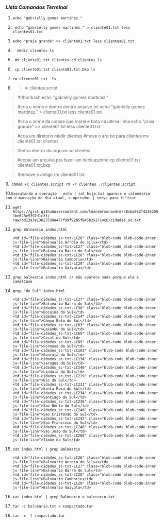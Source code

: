 ### *Lista Comandos Terminal*

1. `echo "gabrielly gomes martinez."`

2. ` echo "gabrielly gomes martinez." > cliente01.txt
less clientes01.txt`

3. `echo "praia grande" >> cliente01.txt
less clientes01.txt` 
4. `  mkdir clientes
ls`

5. ` mv cliente01.txt clientes
cd clientes
ls`

6. ` cp cliente01.txt cliente01.txt.bkp
ls`

7. `rm cliente01.txt 
ls` 

8. > vi clientes.script
  > #!/bin/bash
  > echo "gabrielly gomes martinez."

  > #cria o nome e  dentro dentro arquivo txt
  > echo "gabrielly gomes martinez." > cliente01.txt
  > less cliente01.txt

  > #cria o nome da cidade que morei e bota na ultima linha
  > echo "praia grande" >> cliente01.txt
  > less cliente01.txt

  > #cria um diretorio
  > mkdir clientes
  > #move o arq txt para clientes
  > mv cliente01.txt clientes

  > #entra dentro do arquivo
  > cd clientes

  > #copia um arquivo pra fazer um beckupzinho
  > cp cliente01.txt cliente01.txt.bkp

  > #remove o antigo
  > rm cliente01.txt

9.` chmod +x clientes.script
rm -r clientes
./clientes.script`

10.`Executando a operação 	echo | cal hoje.txt
  aparece o calendario com a marcação do dia atual, o operador | serve para filtrar`

11. `wget https://gist.githubusercontent.com/leandersonandre/c8cba982f42262591be628e5397d1c3f/
raw/bd13a3e13823708e477f99f9285f845b292714c6/cidades_sc.txt`

12. `grep Balneario index.html`

        <td id="file-cidades_sc-txt-LC26" class="blob-code blob-code-inner js-file-line">Balneario Arroio do Silva</td>
        <td id="file-cidades_sc-txt-LC27" class="blob-code blob-code-inner js-file-line">Balneario Barra do Sul</td>
        <td id="file-cidades_sc-txt-LC28" class="blob-code blob-code-inner js-file-line">Balneario Camboriu</td>
        <td id="file-cidades_sc-txt-LC29" class="blob-code blob-code-inner js-file-line">Balneario Gaivota</td>

13. `grep balneario index.html // não aparece nada porque ele é camelCase`

14. `grep "do Sul" index.html`

        <td id="file-cidades_sc-txt-LC27" class="blob-code blob-code-inner js-file-line">Balneario Barra do Sul</td>
        <td id="file-cidades_sc-txt-LC38" class="blob-code blob-code-inner js-file-line">Bocaina do Sul</td>
        <td id="file-cidades_sc-txt-LC54" class="blob-code blob-code-inner js-file-line">Campo Belo do Sul</td>
        <td id="file-cidades_sc-txt-LC63" class="blob-code blob-code-inner js-file-line">Caxambu do Sul</td>
        <td id="file-cidades_sc-txt-LC68" class="blob-code blob-code-inner js-file-line">Cocal do Sul</td>
        <td id="file-cidades_sc-txt-LC89" class="blob-code blob-code-inner js-file-line">Formosa do Sul</td>
        <td id="file-cidades_sc-txt-LC103" class="blob-code blob-code-inner js-file-line">Guaruja do Sul</td>
        <td id="file-cidades_sc-txt-LC134" class="blob-code blob-code-inner js-file-line">Jaragua do Sul</td>
        <td id="file-cidades_sc-txt-LC148" class="blob-code blob-code-inner js-file-line">Lindoia do Sul</td>
        <td id="file-cidades_sc-txt-LC219" class="blob-code blob-code-inner js-file-line">Rio do Sul</td>
        <td id="file-cidades_sc-txt-LC231" class="blob-code blob-code-inner js-file-line">Santa Rosa do Sul</td>
        <td id="file-cidades_sc-txt-LC234" class="blob-code blob-code-inner js-file-line">Santiago do Sul</td>
        <td id="file-cidades_sc-txt-LC236" class="blob-code blob-code-inner js-file-line">Sao Bento do Sul</td>
        <td id="file-cidades_sc-txt-LC240" class="blob-code blob-code-inner js-file-line">Sao Cristovao do Sul</td>
        <td id="file-cidades_sc-txt-LC242" class="blob-code blob-code-inner js-file-line">Sao Francisco do Sul</td>
        <td id="file-cidades_sc-txt-LC246" class="blob-code blob-code-inner js-file-line">Sao Joao do Sul</td>
        <td id="file-cidades_sc-txt-LC268" class="blob-code blob-code-inner js-file-line">Timbe do Sul</td>
        
15. `cat index.html | grep Balneario`

        <td id="file-cidades_sc-txt-LC26" class="blob-code blob-code-inner js-file-line">Balneario Arroio do Silva</td>
        <td id="file-cidades_sc-txt-LC27" class="blob-code blob-code-inner js-file-line">Balneario Barra do Sul</td>
        <td id="file-cidades_sc-txt-LC28" class="blob-code blob-code-inner js-file-line">Balneario Camboriu</td>
        <td id="file-cidades_sc-txt-LC29" class="blob-code blob-code-inner js-file-line">Balneario Gaivota</td>`
        
16. `cat index.html | grep Balneario > balneario.txt`

17. `tar -c balneario.txt > compactado.tar`

18. `tar -x -f compactado.tar`
